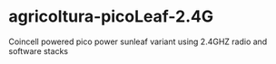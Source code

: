 # agricoltura-picoLeaf-2.4G
Coincell powered pico power sunleaf variant using 2.4GHZ radio and software stacks
